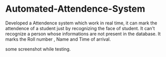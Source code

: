 # Automated-Attendence-System
Developed a Attendence system which work in real time, it can mark the attendence of a student just by recognizing the face of student. It can't recognize a person whose informations are not present in the database. It marks the Roll number , Name and Time of arrival.

some screenshot while testing.



